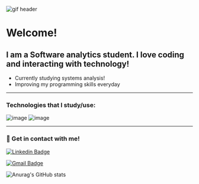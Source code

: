 ![gif header](https://media.giphy.com/media/hC4ivYEwCLHCU/giphy.gif)

# Welcome!
## I am a Software analytics student. I love coding and interacting with technology!

- Currently studying systems analysis!
- Improving my programming skills everyday

<hr>

### Technologies that I study/use:

![image](https://img.shields.io/badge/java-%23ED8B00.svg?style=for-the-badge&logo=java&logoColor=white)
![image]([https://img.shields.io/badge/java-%23ED8B00.svg?style=for-the-badge&logo=java&logoColor=white](https://img.shields.io/pypi/pyversions/:packageName))

<hr>

### :calling: Get in contact with me!

[![Linkedin Badge](https://img.shields.io/badge/-LinkedIn-blue?style=flat-square&logo=Linkedin&logoColor=white&link=https://www.linkedin.com/in/hugodesouza-leite/)](https://www.linkedin.com/in/hugodesouza-leite/)

[![Gmail Badge](https://img.shields.io/badge/-Gmail-c14438?style=flat-square&logo=Gmail&logoColor=white&link=mailto:hugodsleite@gmail.com)](mailto:hugodsleite@gmail.com)

![Anurag's GitHub stats](https://github-readme-stats.vercel.app/api?username=etieloguh&show_icons=true&theme=radical)

